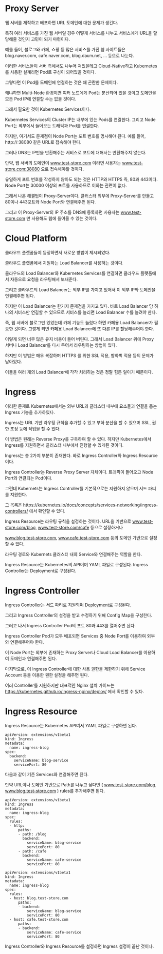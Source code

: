 # Proxy Server

웹 서버를 제작하고 배포하면 URL 도메인에 대한 문제가 생긴다.

특히 여러 서비스를 가진 웹 서버일 경우 어떻게 서비스를 나누고 서비스에게 URL을 할당해줄 것인지 고민이 되기 마련이다.

예를 들어, 블로그와 카페, 쇼핑 등 많은 서비스를 가진 웹 사이트들은 blog.naver.com, cafe.naver.com, blog.daum.net, ... 등으로 나눈다.

이러한 서비스들이 서버 측에서도 나누어 져있을테고 Cloud-Native하고 Kubernetes를 사용한 설계라면 Pod로 구성이 되어있을 것이다.

그렇다면 이 Pod를 도메인에 연결하는 것은 꽤 곤란한 문제이다.

왜냐하면 Multi-Node 환경이면 여러 노드에게 Pod는 분산되어 있을 것이고 도메인을 모든 Pod IP에 연결할 수는 없을 것이다.

그래서 필요한 것이 Kubernetes Services이다.

Kubernetes Services의 Cluster IP는 내부에 있는 Pods를 연결한다. 그리고 Node Port는 외부에서 들어오는 트래픽과 Pod를 연결한다.

하지만, 여기서도 문제점이 Node Port는 포트 번호를 명시해야 된다. 예를 들어, http://<node-ip>:38080 같은 URL로 접속해야 한다.

그러나 DNS는 IP만을 반환해주는 서비스로 포트에 대해서는 반환해주지 않는다.

만약, 웹 서버의 도메인이 www.test-store.com 이라면 사용자는 www.test-store.com:38080 으로 접속해야할 것이다.

유일하게 포트 번호를 작성하지 않아도 되는 것은 HTTP와 HTTPS 즉, 80과 443이다. Node Port는 30000 이상의 포트를 사용하므로 이와는 관련이 없다.

그래서 나온 해결법이 Proxy-Server이다. 클러스터 외부에 Proxy-Server를 만들고 80이나 443포트와 Node Port와 연결해주면 된다.

그리고 이 Proxy-Server의 IP 주소를 DNS에 등록하면 사용자는 www.test-store.com 만 사용해도 웹에 들어올 수 있는 것이다.

# Cloud Platform

클라우드 플랫폼들이 등장하면서 새로운 방법이 제시되었다.

클라우드 플랫폼에서 지원하는 Load Balancer를 사용하는 것이다.

클라우드의 Load Balancer와 Kubernetes Services를 연결하면 클라우드 플랫폼에서 자동으로 요청을 라우팅해서 보내준다.

그리고 클라우드의 Load Balancer는 외부 IP를 가지고 있어서 이 외부 IP와 도메인을 연결해주면 된다.

하지만 이 Load Balancer는 한가지 문제점을 가지고 있다. 바로 Load Balancer 당 하나의 서비스만 연결할 수 있으므로 서비스를 늘리면 Load Balancer 수를 늘려야 한다.

즉, 웹 서버에 블로그만 있었는데 카페 기능도 늘렸다 하면 카페용 Load Balancer가 필요한 것이다. 그렇게 되면 카페용 Load Balancer에 또 다른 IP를 할당해주어야 한다.

이렇게 되면 너무 많은 유지 비용이 들어 버린다. 그래서 Load Balancer 위에 Proxy 서버나 Load Balancer를 다시 두어서 라우팅하는 방법이 있다.

하지만 이 방법은 매우 복잡하며 HTTPS 를 위한 SSL 적용, 방화벽 적용 등의 문제가 남아있다. 

이들을 여러 개의 Load Balancer에 각각 처리하는 것은 정말 힘든 일이기 때문이다.

# Ingress

이러한 문제로 Kubernetes에서는 외부 URL과 클러스터 내부에 요소들과 연결을 돕는 Ingress 기능을 추가하였다.

Ingress는 URL 기반 라우팅 규칙을 추가할 수 있고 부하 분산을 할 수 있으며 SSL, 권한 조정 등에 작업을 할 수 있다.

이 방법은 원래는 Reverse Proxy를 구축하여 할 수 있다. 하지만 Kubernetes에서 Ingress를 지원하면서 클러스터 내부에서 진행할 수 있게된 것이다.

Ingress는 총 2가지 부분이 존재한다. 바로 Ingress Controller와 Ingress Resource 이다.

Ingress Controller는 Reverse Proxy Server 자체이다. 트래픽이 들어오고 Node Port와 연결되는 Pod이다. 

그런데 Kubernets는 Ingress Controller를 기본적으로는 지원하지 않으며 서드 파티를 지원한다.

그 목록은 https://kubernetes.io/docs/concepts/services-networking/ingress-controllers/ 에서 확인할 수 있다.

Ingress Resource는 라우팅 규칙을 설정하는 것이다. URL을 기반으로 www.test-store.com/blog, www.test-store.com/cafe 등으로 설정하거나

www.blog.test-store.com, www.cafe.test-store.com 등의 도메인 기반으로 설정할 수 있다.

라우팅 경로와 Kubernets 클러스터 내의 Service와 연결해주는 역할을 한다.

Ingress Resource는 Kubernetes의 API이며 YAML 파일로 구성된다. Ingress Controller는 Deployment로 구성된다.

# Ingress Controller

Ingress Controller는 서드 파티로 지원되며 Deployment로 구성된다.

그리고 Ingress Controller의 설정을 받고 수정하기 위해 Config Map을 구성한다.

그러고 나서 Ingress Controller Pod의 포트 80과 443를 열어주면 된다.

Ingress Controller Pod가 모두 배포되면 Services 중 Node Port를 이용하여 외부와 연결해주어야 한다.

이 Node Port는 외부에 존재하는 Proxy Server나 Cloud Load Balancer를 이용하여 도메인과 연결해주면 된다.

마지막으로, 이 Ingress Controller에 대한 사용 권한을 제한하기 위해 Service Account 등을 이용한 권한 설정을 해주면 된다.

여러 Controller를 지원하지만 대표적인 Nginx 설치 가이드는 https://kubernetes.github.io/ingress-nginx/deploy/ 에서 확인할 수 있다.

# Ingress Resource

Ingress Resource는 Kubernetes API여서 YAML 파일로 구성하면 된다.

```
apiVersion: extensions/v1beta1
kind: Ingress
metadata:
  name: ingress-blog
spec:
  backend:
    serviceName: blog-service
    servicePort: 80
```

다음과 같이 기존 Services와 연결해주면 된다.

만약 URL이나 도메인 기반으로 Path를 나누고 싶다면 ( www.test-store.com/blog, www.blog.test-store.com ) rules를 추가해주면 된다.

```
apiVersion: extensions/v1beta1
kind: Ingress
metadata:
  name: ingress-blog
spec:
  rules:
  - http:
      paths:
      - path: /blog
        backend:
          serviceName: blog-service
          servicePort: 80
      - path: /cafe
        backend:
          serviceName: cafe-service
          servicePort: 80
```

```
apiVersion: extensions/v1beta1
kind: Ingress
metadata:
  name: ingress-blog
spec:
  rules:
  - host: blog.test-store.com
      paths:
      - backend:
          serviceName: blog-service
          servicePort: 80
  - host: cafe.test-store.com
      paths:
      - backend:
          serviceName: cafe-service
          servicePort: 80
```

Ingress Controller와 Ingress Resource를 설정하면 Ingress 설정이 끝난 것이다.
